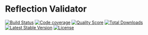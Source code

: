 # Reflection Validator

[![Build Status](https://img.shields.io/travis/BR0kEN-/reflection-validator/master.svg?style=flat-square)](https://travis-ci.org/BR0kEN-/reflection-validator)
[![Code coverage](https://img.shields.io/scrutinizer/coverage/g/BR0kEN-/reflection-validator/master.svg?style=flat-square)](https://scrutinizer-ci.com/g/BR0kEN-/reflection-validator/?branch=master)
[![Quality Score](https://img.shields.io/scrutinizer/g/BR0kEN-/reflection-validator.svg?style=flat-square)](https://scrutinizer-ci.com/g/BR0kEN-/reflection-validator)
[![Total Downloads](https://img.shields.io/packagist/dt/BR0kEN-/reflection-validator.svg?style=flat-square)](https://packagist.org/packages/BR0kEN-/reflection-validator)
[![Latest Stable Version](https://poser.pugx.org/BR0kEN-/reflection-validator/v/stable?format=flat-square)](https://packagist.org/packages/BR0kEN-/reflection-validator)
[![License](https://img.shields.io/badge/license-MIT-brightgreen.svg?style=flat-square)](https://packagist.org/packages/BR0kEN-/reflection-validator)

